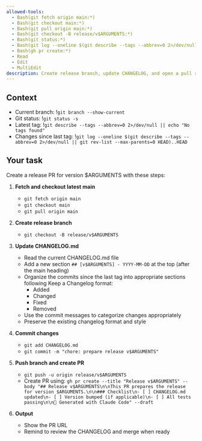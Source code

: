```yaml
---
allowed-tools:
  - Bash(git fetch origin main:*)
  - Bash(git checkout main:*)
  - Bash(git pull origin main:*)
  - Bash(git checkout -B release/v$ARGUMENTS:*)
  - Bash(git status:*)
  - Bash(git log --oneline $(git describe --tags --abbrev=0 2>/dev/null || git rev-list --max-parents=0 HEAD)..HEAD:*)
  - Bash(gh pr create:*)
  - Read
  - Edit
  - MultiEdit
description: Create release branch, update CHANGELOG, and open a pull request
---
```


## Context

- Current branch: !`git branch --show-current`
- Git status: !`git status -s`
- Latest tag: !`git describe --tags --abbrev=0 2>/dev/null || echo "No tags found"`
- Changes since last tag:
  !`git log --oneline $(git describe --tags --abbrev=0 2>/dev/null || git rev-list --max-parents=0 HEAD)..HEAD`

## Your task

Create a release PR for version $ARGUMENTS with these steps:

1. **Fetch and checkout latest main**
   - `git fetch origin main`
   - `git checkout main`
   - `git pull origin main`

2. **Create release branch**
   - `git checkout -B release/v$ARGUMENTS`

3. **Update CHANGELOG.md**
   - Read the current CHANGELOG.md file
   - Add a new section `## [v$ARGUMENTS] - YYYY-MM-DD` at the top (after the main heading)
   - Organize the commits since the last tag into appropriate sections following Keep a Changelog format:
     - Added
     - Changed
     - Fixed
     - Removed
   - Use the commit messages to categorize changes appropriately
   - Preserve the existing changelog format and style

4. **Commit changes**
   - `git add CHANGELOG.md`
   - `git commit -m "chore: prepare release v$ARGUMENTS"`

5. **Push branch and create PR**
   - `git push -u origin release/v$ARGUMENTS`
   - Create PR using: `gh pr create --title "Release v$ARGUMENTS" --body "## Release v$ARGUMENTS\n\nThis PR prepares the release for version $ARGUMENTS.\n\n### Checklist\n- [ ] CHANGELOG.md updated\n- [ ] Version bumped (if applicable)\n- [ ] All tests passing\n\n🤖 Generated with Claude Code" --draft`

6. **Output**
   - Show the PR URL
   - Remind to review the CHANGELOG and merge when ready

